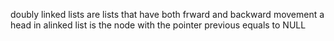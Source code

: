 doubly linked lists are lists that have both frward and backward movement
a head in alinked list is the node with the pointer previous equals to NULL
